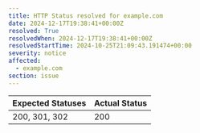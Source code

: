 ```yaml
---
title: HTTP Status resolved for example.com
date: 2024-12-17T19:38:41+00:00Z
resolved: True
resolvedWhen: 2024-12-17T19:38:41+00:00Z
resolvedStartTime: 2024-10-25T21:09:43.191474+00:00
severity: notice
affected:
  - example.com
section: issue
---
```


| Expected Statuses | Actual Status  |
|-------------------|----------------|
| 200, 301, 302 | 200 |
